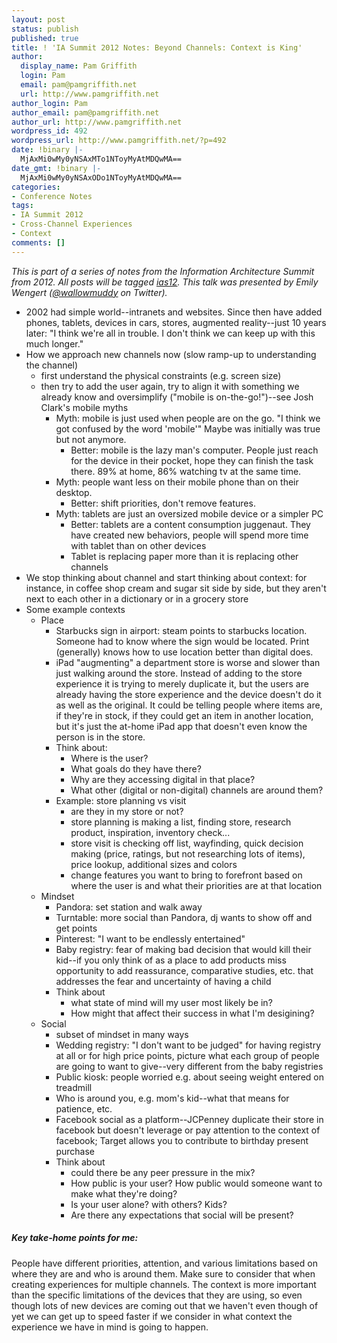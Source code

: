 ```yaml
---
layout: post
status: publish
published: true
title: ! 'IA Summit 2012 Notes: Beyond Channels: Context is King'
author:
  display_name: Pam Griffith
  login: Pam
  email: pam@pamgriffith.net
  url: http://www.pamgriffith.net
author_login: Pam
author_email: pam@pamgriffith.net
author_url: http://www.pamgriffith.net
wordpress_id: 492
wordpress_url: http://www.pamgriffith.net/?p=492
date: !binary |-
  MjAxMi0wMy0yNSAxMTo1NToyMyAtMDQwMA==
date_gmt: !binary |-
  MjAxMi0wMy0yNSAxODo1NToyMyAtMDQwMA==
categories:
- Conference Notes
tags:
- IA Summit 2012
- Cross-Channel Experiences
- Context
comments: []
---
```

<p><em>This is part of a series of notes from the Information Architecture Summit from 2012. All posts will be tagged <a href="http://www.pamgriffith.net/blog/tag/ias12">ias12</a>. This talk was presented by Emily Wengert (<a href="https://twitter.com/#!/wallowmuddy">@wallowmuddy</a> on Twitter).</em></p>
<ul>
<li>2002 had simple world--intranets and websites. Since then have added phones, tablets, devices in cars, stores, augmented reality--just 10 years later: "I think we're all in trouble. I don't think we can keep up with this much longer."</li>
<li>How we approach new channels now (slow ramp-up to understanding the channel)
<ul>
<li>first understand the physical constraints (e.g. screen size)</li>
<li>then try to add the user again, try to align it with something we already know and oversimplify ("mobile is on-the-go!")--see Josh Clark's mobile myths
<ul>
<li>Myth: mobile is just used when people are on the go. "I think we got confused by the word 'mobile'" Maybe was initially was true but not anymore.
<ul>
<li>Better: mobile is the lazy man's computer. People just reach for the device in their pocket, hope they can finish the task there. 89% at home, 86% watching tv at the same time.</li>
</ul>
</li>
<li>Myth: people want less on their mobile phone than on their desktop.
<ul>
<li>Better: shift priorities, don't remove features.</li>
</ul>
</li>
<li>Myth: tablets are just an oversized mobile device or a simpler PC
<ul>
<li>Better: tablets are a content consumption juggenaut. They have created new behaviors, people will spend more time with tablet than on other devices</li>
<li>Tablet is replacing paper more than it is replacing other channels</li>
</ul>
</li>
</ul>
</li>
</ul>
</li>
<li>We stop thinking about channel and start thinking about context: for instance, in coffee shop cream and sugar sit side by side, but they aren't next to each other in a dictionary or in a grocery store</li>
<li>Some example contexts
<ul>
<li>Place
<ul>
<li>Starbucks sign in airport: steam points to starbucks location. Someone had to know where the sign would be located. Print (generally) knows how to use location better than digital does.</li>
<li>iPad "augmenting" a department store is worse and slower than just walking around the store. Instead of adding to the store experience it is trying to merely duplicate it, but the users are already having the store experience and the device doesn't do it as well as the original. It could be telling people where items are, if they're in stock, if they could get an item in another location, but it's just the at-home iPad app that doesn't even know the person is in the store.</li>
<li>Think about:
<ul>
<li>Where is the user?</li>
<li>What goals do they have there?</li>
<li>Why are they accessing digital in that place?</li>
<li>What other (digital or non-digital) channels are around them?</li>
</ul>
</li>
<li>Example: store planning vs visit
<ul>
<li>are they in my store or not?</li>
<li>store planning is making a list, finding store, research product, inspiration, inventory check...</li>
<li>store visit is checking off list, wayfinding, quick decision making (price, ratings, but not researching lots of items), price lookup, additional sizes and colors</li>
<li>change features you want to bring to forefront based on where the user is and what their priorities are at that location</li>
</ul>
</li>
</ul>
</li>
<li>Mindset
<ul>
<li>Pandora: set station and walk away</li>
<li>Turntable: more social than Pandora, dj wants to show off and get points</li>
<li>Pinterest: "I want to be endlessly entertained"</li>
<li>Baby registry: fear of making bad decision that would kill their kid--if you only think of as a place to add products miss opportunity to add reassurance, comparative studies, etc. that addresses the fear and uncertainty of having a child</li>
<li>Think about
<ul>
<li>what state of mind will my user most likely be in?</li>
<li>How might that affect their success in what I'm desigining?</li>
</ul>
</li>
</ul>
</li>
<li>Social
<ul>
<li>subset of mindset in many ways</li>
<li>Wedding registry: "I don't want to be judged" for having registry at all or for high price points, picture what each group of people are going to want to give--very different from the baby registries</li>
<li>Public kiosk: people worried e.g. about seeing weight entered on treadmill</li>
<li>Who is around you, e.g. mom's kid--what that means for patience, etc.</li>
<li>Facebook social as a platform--JCPenney duplicate their store in facebook but doesn't leverage or pay attention to the context of facebook; Target allows you to contribute to birthday present purchase</li>
<li>Think about
<ul>
<li>could there be any peer pressure in the mix?</li>
<li>How public is your user? How public would someone want to make what they're doing?</li>
<li>Is your user alone? with others? Kids?</li>
<li>Are there any expectations that social will be present?</li>
</ul>
</li>
</ul>
</li>
</ul>
</li>
</ul>
<h5>Key take-home points for me:</h5>
<p>People have different priorities, attention, and various limitations based on where they are and who is around them. Make sure to consider that when creating experiences for multiple channels. The context is more important than the specific limitations of the devices that they are using, so even though lots of new devices are coming out that we haven't even though of yet we can get up to speed faster if we consider in what context the experience we have in mind is going to happen.</p>

